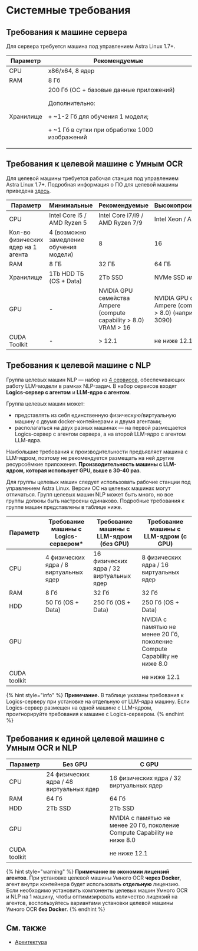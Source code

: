 # Системные требования


## Требования к машине сервера 

Для сервера требуется машина под управлением Astra Linux 1.7+. 


| Параметр         |  Рекомендуемые                                                                                                                                                    |
| ---------------- |-------------------------------------------------------------------------------------------------------------------------------------------------------------------| 
| CPU              | x86/x64, 8 ядер                                                                                                                                                   |                  
| RAM              | 8 Гб                                                                                                                                                              |      
| Хранилище        | 200 Гб (ОС + базовые данные приложений) <p> Дополнительно:</p> <p> + ~1-2 Гб для обучения 1 модели; </p> <p> +  ~1 Гб в сутки при обработке 1000 изображений </p> |           




## Требования к целевой машине с Умным OCR

Для целевой машины требуется рабочая станция под управлением Astra Linux 1.7+. Подробная информация о ПО для целевой машины приведена [здесь](https://docs.primo-rpa.ru/primo-rpa/primo-rpa-ai-server/installing/linux/target-machine-smart-ocr/before-installation).

| Параметр                           |  Минимальные                            | Рекомендуемые                                                    | Высокопроизводительные                                                      |
|------------------------------------|-----------------------------------------|------------------------------------------------------------------|-----------------------------------------------------------------------------|
| CPU                                | Intel Core i5 / AMD Ryzen 5             | Intel Core i7/i9 / AMD Ryzen 7/9                                 | Intel Xeon / AMD EPYC                                                       |
| Кол-во физических ядер на 1 агента | 4 (возможно замедление обучения модели) | 8                                                                | 16                                                                          |
| RAM                                | 8 ГБ                                    | 32 ГБ                                                            | 64 ГБ                                                                       | 
| Хранилище                          | 1Tb HDD ТБ (OS + Data)                  | 2Tb SSD                                                          | NVMe SSD или RAID                                                           | 
| GPU                                | -                                       | NVIDIA GPU семейства Ampere (compute capability > 8.0) VRAM > 16 | NVIDIA GPU семейства Ampere (compute capability > 8.0) (например, RTX 3090) | 
| CUDA Toolkit                       | -                                       | > 12.1                                                           | не ниже 12.1                                                                | 




## Требования к целевой машине с NLP

Группа целевых машин NLP — набор из [4 сервисов](https://docs.primo-rpa.ru/primo-rpa/primo-rpa-ai-server/installing/linux/target-machines-nlp/before-installation), обеспечивающих работу LLM-модели в рамках NLP-задач. В набор сервисов входят **Logics-сервер с агентом** и
**LLM-ядро с агентом**. 

Группа целевых машин может:
* представлять из себя единственную физическую/виртуальную машину с двумя docker-контейнерами и двумя агентами;
* располагаться на двух разных машинах  — на первой размещается Logics-сервер с агентом сервера, а на второй LLM-ядро с агентом LLM-ядра.

Наибольшие требования к производительности предъявляет машина с LLM-ядром, поэтому не рекомендуется размещать на ней другие ресурсоёмкие приложения. **Производительность машины с LLM-ядром, которая использует GPU, выше в 30-40 раз**.

Для группы целевых машин следует использовать рабочие станции под управлением Astra Linux. Версии ОС на целевых машинах могут отличаться. Групп целевых машин NLP может быть много, но все группы должны быть настроены одинаково. Подробные требования к группе машин представлены в таблице ниже.


| Параметр     | Требование машины с Logics-сервером\*  | Требование машины с LLM-ядром  (без GPU) | Требование машины с LLM-ядром (с GPU)                                     | 
|--------------|----------------------------------------|------------------------------------------|---------------------------------------------------------------------------| 
| CPU          | 4 физических ядра / 8 виртуальных ядер | 16 физических ядра / 32 виртуальных ядер | 8 физических ядра / 16 виртуальных ядер                                   | 
| RAM          | 8 Гб                                   | 32 Гб                                    | 32 Гб                                                                     |  
| HDD          | 50 Гб (OS + Data)                      | 250 Гб (OS + Data)                       | 250 Гб (OS + Data)                                                        |
| GPU          |                                        |                                          | NVIDIA с памятью не менее 20 Гб, поколение Compute Capability не ниже 8.0 |
| CUDA toolkit |                                        |                                          | не ниже 12.1                                                              | 


{% hint style="info" %}
**Примечание.** В таблице указаны требования к Logics-серверу при установке на отдельную от LLM-ядра машину. Если Logics-сервер размещен на одной машине с LLM-ядром, проигнорируйте требования к машине с Logics-сервером.
{% endhint %}



## Требования к единой целевой машине с Умным OCR и NLP

| Параметр      | Без GPU                                  | С GPU                                                                     | 
|---------------|------------------------------------------|---------------------------------------------------------------------------| 
| CPU           | 24 физических ядра / 48 виртуальных ядер | 16 физических ядра / 32 виртуальных ядер                                  | 
| RAM           | 64 Гб                                    | 64 Гб                                                                     |  
| HDD           | 2Tb SSD                                  | 2Tb SSD                                                                   |
| GPU           |                                          | NVIDIA с памятью не менее 20 Гб, поколение Compute Capability не ниже 8.0 |
| CUDA toolkit  |                                          | не ниже 12.1                                                              | 

{% hint style="warning" %}
**Примечание по экономии лицензий агентов**. При установке целевой машины Умного OCR **через Docker**, агент внутри контейнера будет использовать **отдельную** лицензию. Если необходимо установить компоненты целевых машин Умного OCR и NLP на 1 машину, чтобы оптимизировать количество лицензий на агентов, воспользуйтесь вариантами установки целевой машины Умного OCR **без Docker**.
{% endhint %}




## См. также
* [Архитектура](https://docs.primo-rpa.ru/primo-rpa/primo-rpa-ai-server/common/components)
